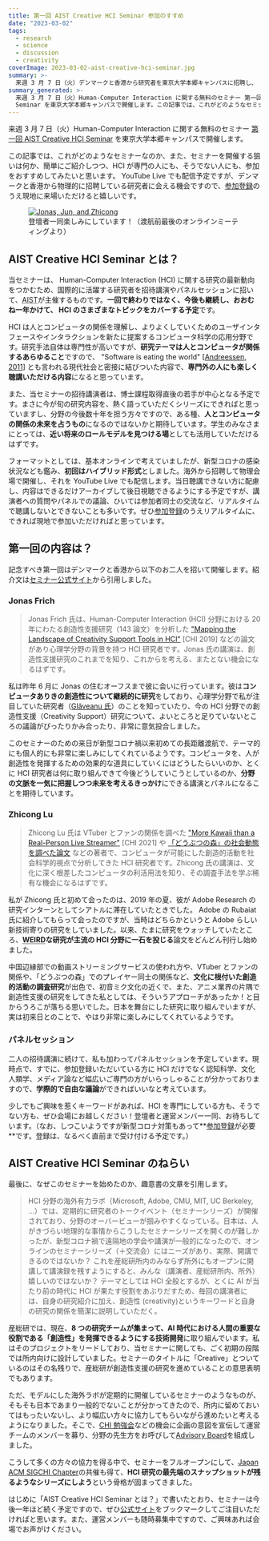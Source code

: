 ```yaml
---
title: 第一回 AIST Creative HCI Seminar 参加のすすめ
date: "2023-03-02"
tags:
  - research
  - science
  - discussion
  - creativity
coverImage: 2023-03-02-aist-creative-hci-seminar.jpg
summary: >-
  来週 3 月 7 日（火）デンマークと香港から研究者を東京大学本郷キャンパスに招聘し、 Human-Computer Interaction に関する無料のセミナー 第一回 AIST Creative HCI Seminar を開催します。この記事では、セミナーの概要を紹介しつつ、 HCI が専門の人にも、そうでない人にも、参加をおすすめしてみたいと思います。
summary_generated: >-
  来週 3 月 7 日（火）Human-Computer Interaction に関する無料のセミナー 第一回 AIST Creative HCI
  Seminar を東京大学本郷キャンパスで開催します。この記事では、これがどのようなセミナーなのか、また、セミナーを開催する狙...
---
```


来週 3 月 7 日（火）Human-Computer Interaction に関する無料のセミナー [第一回 AIST Creative HCI Seminar](https://chci.pages.dev/aist-seminar/1) を東京大学本郷キャンパスで開催します。

この記事では、これがどのようなセミナーなのか、また、セミナーを開催する狙いは何か、簡単にご紹介しつつ、HCI が専門の人にも、そうでない人にも、参加をおすすめしてみたいと思います。 YouTube Live でも配信予定ですが、デンマークと香港から物理的に招聘している研究者に会える機会ですので、[参加登録](https://chci.pages.dev/aist-seminar/1)のうえ現地に来場いただけると嬉しいです。

<figure>
  <a href="https://chci.pages.dev/aist-seminar/1"><img src="/images/2023-03-02-aist-creative-hci-seminar.jpg" alt="Jonas, Jun, and Zhicong" /></a>
  <figcaption>登壇者一同楽しみにしています！（渡航前最後のオンラインミーティングより）</figcaption>
</figure>

## AIST Creative HCI Seminar とは？

当セミナーは、 Human-Computer Interaction (HCI) に関する研究の最新動向をつかむため、国際的に活躍する研究者を招待講演やパネルセッションに招いて、<abbr title="国立研究開発法人 産業技術総合研究所">AIST</abbr>が主催するものです。**一回で終わりではなく、今後も継続し、おおむね一年かけて、 HCI のさまざまなトピックをカバーする予定**です。

HCI は人とコンピュータの関係を理解し、よりよくしていくためのユーザインタフェースやインタラクションを新たに提案するコンピュータ科学の応用分野です。研究手法自体は専門性が高いですが、**研究テーマは人とコンピュータが関係するあらゆること**ですので、 "Software is eating the world" [[Andreessen, 2011](https://www.wsj.com/articles/SB10001424053111903480904576512250915629460)] とも言われる現代社会と密接に結びついた内容で、**専門外の人にも楽しく聴講いただける内容**になると思っています。

また、当セミナーの招待講演者は、博士課程取得直後の若手が中心となる予定です。まさに今が旬の研究内容を、熱く語っていただくシリーズにできればと思っていますし、分野の今後数十年を担う方々ですので、ある種、**人とコンピュータの関係の未来を占うもの**になるのではないかと期待しています。学生のみなさまにとっては、**近い将来のロールモデルを見つける場**としても活用していただけるはずです。

フォーマットとしては、基本オンラインで考えていましたが、新型コロナの感染状況なども鑑み、**初回はハイブリッド形式**としました。海外から招聘して物理会場で開催し、それを YouTube Live でも配信します。当日聴講できない方に配慮し、内容はできるだけアーカイブして後日視聴できるようにする予定ですが、講演者への質問やパネルでの議論、ひいては参加者同士の交流など、リアルタイムで聴講しないとできないことも多いです。ぜひ[参加登録](https://chci.pages.dev/aist-seminar#registration)のうえリアルタイムに、できれば現地で参加いただければと思っています。

## 第一回の内容は？

記念すべき第一回はデンマークと香港から以下のお二人を招いて開催します。紹介文は[セミナー公式サイト](https://chci.pages.dev/aist-seminar#first-invited-speakers)から引用しました。

### Jonas Frich

> Jonas Frich 氏は、Human-Computer Interaction (HCI) 分野における 20 年にわたる創造性支援研究（143 論文）を分析した ["Mapping the Landscape of Creativity Support Tools in HCI"](https://doi.org/10.1145/3290605.3300619) [CHI 2019] などの論文があり心理学分野の背景を持つ HCI 研究者です。Jonas 氏の講演は、創造性支援研究のこれまでを知り、これからを考える、またとない機会になるはずです。

私は昨年 6 月に Jonas の住むオーフスまで彼に会いに行っています。彼は**コンピュータありきの創造性について継続的に研究**をしており、心理学分野で私が注目していた研究者（[Glăveanu 氏](https://scholar.google.com/citations?user=7k28oGkAAAAJ&hl=en)）のことを知っていたり、今の HCI 分野での創造性支援（Creativity Support）研究について、よいところと足りていないところの議論がぴったりかみ合ったり、非常に意気投合しました。

このセミナーのための来日が新型コロナ禍以来初めての長距離渡航で、テーマ的にも個人的にも非常に楽しみにしてくれているようです。コンピュータを、人が創造性を発揮するための効果的な道具にしていくにはどうしたらいいのか、とくに HCI 研究者は何に取り組んできて今後どうしていこうとしているのか、**分野の文脈を一気に把握しつつ未来を考えるきっかけ**にできる講演とパネルになることを期待しています。

### Zhicong Lu

> Zhicong Lu 氏は VTuber とファンの関係を調べた ["More Kawaii than a Real-Person Live Streamer"](https://doi.org/10.1145/3411764.3445660) [CHI 2021] や [「どうぶつの森」の社会動態を調べた論文](https://doi.org/10.1145/3474711) などの著者で、コンピュータが可能にした創造的活動を社会科学的視点で分析してきた HCI 研究者です。Zhicong 氏の講演は、文化に深く根差したコンピュータの利活用法を知り、その調査手法を学ぶ稀有な機会になるはずです。

私が Zhicong 氏と初めて会ったのは、2019 年の夏、彼が Adobe Research の研究インターンとしてシアトルに滞在していたときでした。 Adobe の Rubaiat 氏に紹介してもらって会ったのですが、当時はどちらかというと Adobe らしい新技術寄りの研究をしていました。以来、たまに研究をウォッチしていたところ、**<abbr title="Western, Educated, Industrialized, Rich, and Democratic">WEIRD</abbr>な研究が主流の HCI 分野に一石を投じる**論文をどんどん刊行し始めました。

中国辺縁部での動画ストリーミングサービスの使われ方や、VTuber とファンの関係や、「どうぶつの森」でのプレイヤー同士の関係など、**文化に根付いた創造的活動の調査研究**が出色で、初音ミク文化の近くで、また、アニメ業界の片隅で創造性支援の研究をしてきた私としては、そういうアプローチがあったか！と目からうろこが落ちる思いでした。日本を舞台にした研究に取り組んでいますが、実は初来日とのことで、やはり非常に楽しみにしてくれているようです。

### パネルセッション

二人の招待講演に続けて、私も加わってパネルセッションを予定しています。現時点で、すでに、参加登録いただいている方に HCI だけでなく認知科学、文化人類学、メディア論など幅広いご専門の方がいらっしゃることが分かっておりますので、**学際的で自由な議論**ができればいいなと考えています。

少しでもご興味を惹くキーワードがあれば、HCI を専門にしている方も、そうでない方も、ぜひ会場にお越しください！登壇者と運営メンバー一同、お待ちしています。（なお、しつこいようですが新型コロナ対策もあって**[参加登録](https://chci.pages.dev/aist-seminar#registration)が必要**です。登録は、なるべく直前まで受け付ける予定です。）

## AIST Creative HCI Seminar のねらい

最後に、なぜこのセミナーを始めたのか、趣意書の文章を引用します。

> HCI 分野の海外有力ラボ（Microsoft, Adobe, CMU, MIT, UC Berkeley, ...）では、定期的に研究者のトークイベント（セミナーシリーズ）が開催されており、分野のオーバービューが掴みやすくなっている。日本は、人がきづらい地理的な事情からこうしたセミナーシリーズを開くのが難しかったが、新型コロナ禍で遠隔地の学会や講演が一般的になったので、オンラインのセミナーシリーズ（＋交流会）にはニーズがあり、実際、開講できるのではないか？
> これを産総研所内のみならず所外にもオープンに開講して講演録を残すようにすると、みんな（講演者、産総研所内、所外）嬉しいのではないか？
> テーマとしては HCI 全般とするが、とくに AI が当たり前の時代に HCI が果たす役割をあぶりだすため、毎回の講演者には、自身の研究紹介に加え、創造性 (creativity)というキーワードと自身の研究の関係を簡潔に説明していただく。

産総研では、現在、**8 つの研究チームが集まって、AI 時代における人間の重要な役割である「創造性」を発揮できるようにする技術開発**に取り組んでいます。私はそのプロジェクトをリードしており、当セミナーに関しても、ごく初期の段階では所内向けに設計していました。セミナーのタイトルに「Creative」とついているのはその名残りで、産総研が創造性支援の研究を進めていることの意思表明でもあります。

ただ、モデルにした海外ラボが定期的に開催しているセミナーのようなものが、そもそも日本であまり一般的でないことが分かってきたので、所内に留めておいてはもったいないし、より幅広い方々に協力してもらいながら進めたいと考えるようになりました。そこで、[CHI 勉強会](https://sigchi.jp/seminar/chi2022)などの機会に企画の意図を宣伝して運営チームのメンバーを募り、分野の先生方をお呼びして[Advisory Board](https://chci.pages.dev/aist-seminar/team)を組成しました。

こうして多くの方々の協力を得る中で、セミナーをフルオープンにして、[Japan ACM SIGCHI Chapter](http://sigchi.jp)の共催も得て、**HCI 研究の最先端のスナップショットが残るようなシリーズにしよう**という骨格が固まってきました。

はじめに「AIST Creative HCI Seminar とは？」で書いたとおり、セミナーは今後一年ほど続く予定ですので、ぜひ[公式サイト](https://chci.pages.dev/aist-seminar)をブックマークしてご注目いただければと思います。また、運営メンバーも随時募集中ですので、ご興味あれば会場でお声がけください。
